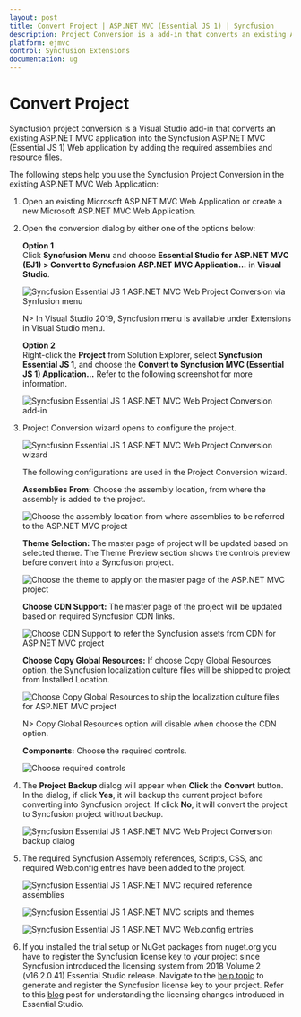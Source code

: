 ```yaml
---
layout: post
title: Convert Project | ASP.NET MVC (Essential JS 1) | Syncfusion
description: Project Conversion is a add-in that converts an existing ASP.NET MVC Project into a Syncfusion ASP.NET MVC Project by adding required Essential JS 1 components
platform: ejmvc
control: Syncfusion Extensions
documentation: ug
---
```


# Convert Project

Syncfusion project conversion is a Visual Studio add-in that converts an existing ASP.NET MVC application into the Syncfusion ASP.NET MVC (Essential JS 1) Web application by adding the required assemblies and resource files.

The following steps help you use the Syncfusion Project Conversion in the existing ASP.NET MVC Web Application:

1. Open an existing Microsoft ASP.NET MVC Web Application or create a new Microsoft ASP.NET MVC Web Application.

2. Open the conversion dialog by either one of the options below: 

   **Option 1**  
   Click **Syncfusion Menu** and choose **Essential Studio for ASP.NET MVC (EJ1) > Convert to Syncfusion ASP.NET MVC Application…** in **Visual Studio**.

   ![Syncfusion Essential JS 1 ASP.NET MVC Web Project Conversion via Synfusion menu](Convert-into-Syncfusion-MVC-project_images/Syncfusion_Menu_Project_Conversion.png)

   N> In Visual Studio 2019, Syncfusion menu is available under Extensions in Visual Studio menu.

   **Option 2**  
   Right-click the **Project** from Solution Explorer, select **Syncfusion Essential JS 1**, and choose the **Convert to Syncfusion MVC (Essential JS 1) Application...** Refer to the following screenshot for more information.

   ![Syncfusion Essential JS 1 ASP.NET MVC Web Project Conversion add-in](Convert-into-Syncfusion-MVC-project_images/ProjectConversion-img1.png)

3. Project Conversion wizard opens to configure the project.

   ![Syncfusion Essential JS 1 ASP.NET MVC Web Project Conversion wizard](Convert-into-Syncfusion-MVC-project_images/ProjectConversion-img2.png)

   The following configurations are used in the Project Conversion wizard.
   
   **Assemblies From:** Choose the assembly location, from where the assembly is added to the project.

   ![Choose the assembly location from where assemblies to be referred to the ASP.NET MVC project](Convert-into-Syncfusion-MVC-project_images/Project-Conversion-img3.jpeg)
    
   **Theme Selection:** The master page of project will be updated based on selected theme. The Theme Preview section shows the controls preview before convert into a Syncfusion project.
   
   ![Choose the theme to apply on the master page of the ASP.NET MVC project](Convert-into-Syncfusion-MVC-project_images/Project-Conversion-img4.png)
   
   **Choose CDN Support:** The master page of the project will be updated based on required Syncfusion CDN links.
   
   ![Choose CDN Support to refer the Syncfusion assets from CDN for ASP.NET MVC project](Convert-into-Syncfusion-MVC-project_images/Project-Conversion-img5.jpeg)
   
   **Choose Copy Global Resources:** If choose Copy Global Resources option, the Syncfusion localization culture files will be shipped to project from Installed Location.
   
   ![Choose Copy Global Resources to ship the localization culture files for ASP.NET MVC project](Convert-into-Syncfusion-MVC-project_images/Project-Conversion-img6.jpeg)

   N> Copy Global Resources option will disable when choose the CDN option.

   **Components:** Choose the required controls.

   ![Choose required controls](Convert-into-Syncfusion-MVC-project_images/Project-Conversion-img7.png)
   
4. The **Project Backup** dialog will appear when **Click** the **Convert** button. In the dialog, if click **Yes**, it will backup the current project before converting into Syncfusion project. If click **No**, it will convert the project to Syncfusion project without backup. 
   
   ![Syncfusion Essential JS 1 ASP.NET MVC Web Project Conversion backup dialog](Convert-into-Syncfusion-MVC-project_images/Project-Conversion-img8.png)


5. The required Syncfusion Assembly references, Scripts, CSS, and required Web.config entries have been added to the project.

   ![Syncfusion Essential JS 1 ASP.NET MVC required reference assemblies](Convert-into-Syncfusion-MVC-project_images/Project-Conversion-img9.png)

   ![Syncfusion Essential JS 1 ASP.NET MVC scripts and themes](Convert-into-Syncfusion-MVC-project_images/Project-Conversion-img10.png)

   ![Syncfusion Essential JS 1 ASP.NET MVC Web.config entries](Convert-into-Syncfusion-MVC-project_images/Project-Conversion-img11.png)

6. If you installed the trial setup or NuGet packages from nuget.org you have to register the Syncfusion license key to your project since Syncfusion introduced the licensing system from 2018 Volume 2 (v16.2.0.41) Essential Studio release. Navigate to the [help topic](https://help.syncfusion.com/common/essential-studio/licensing/license-key#how-to-generate-syncfusion-license-key) to generate and register the Syncfusion license key to your project. Refer to this [blog](https://blog.syncfusion.com/post/Whats-New-in-2018-Volume-2-Licensing-Changes-in-the-1620x-Version-of-Essential-Studio.aspx?_ga=2.11237684.1233358434.1587355730-230058891.1567654773) post for understanding the licensing changes introduced in Essential Studio.